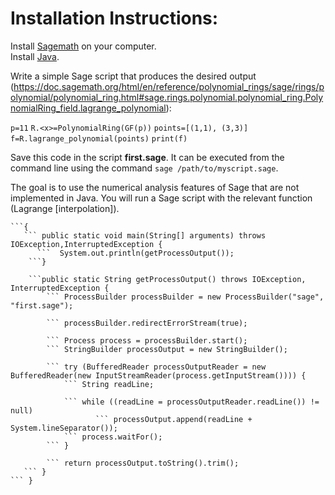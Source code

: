 <h1> Installation Instructions: </h1>


Install [Sagemath](https://www.sagemath.org/download-windows.html) on your computer. <br>
Install [Java](https://www.oracle.com/java/technologies/downloads/).

Write a simple Sage script that produces the desired output (https://doc.sagemath.org/html/en/reference/polynomial_rings/sage/rings/polynomial/polynomial_ring.html#sage.rings.polynomial.polynomial_ring.PolynomialRing_field.lagrange_polynomial):

``` p=11 ```
``` R.<x>=PolynomialRing(GF(p)) ```
``` points=[(1,1), (3,3)] ```
``` f=R.lagrange_polynomial(points) ```
``` print(f) ```

Save this code in the script **first.sage**. It can be executed from the command line using the command ```sage /path/to/myscript.sage```.

The goal is to use the numerical analysis features of Sage that are not implemented in Java. You will run a Sage script with the relevant function (Lagrange [interpolation]).

```public class ProcessOutputExample
```{
   ``` public static void main(String[] arguments) throws IOException,InterruptedException {
      ```  System.out.println(getProcessOutput());
    ```}

    ```public static String getProcessOutput() throws IOException, InterruptedException {
        ``` ProcessBuilder processBuilder = new ProcessBuilder("sage", "first.sage");

        ``` processBuilder.redirectErrorStream(true);

        ``` Process process = processBuilder.start();
        ``` StringBuilder processOutput = new StringBuilder();

        ``` try (BufferedReader processOutputReader = new BufferedReader(new InputStreamReader(process.getInputStream()))) {
            ``` String readLine;

            ``` while ((readLine = processOutputReader.readLine()) != null)
                   ``` processOutput.append(readLine + System.lineSeparator());
            ``` process.waitFor();
        ``` }

        ``` return processOutput.toString().trim();
   ``` }
``` }


